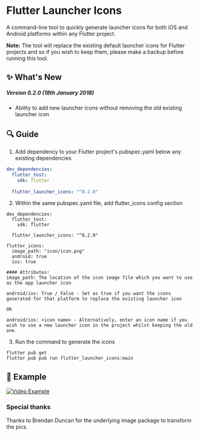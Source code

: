 # Flutter Launcher Icons

A command-line tool to quickly generate launcher icons for both iOS and Android platforms within any Flutter project.

**Note:** The tool will replace the existing default launcher icons for Flutter projects and so if you wish to keep them, please make a backup before running this tool.


## :sparkles: What's New

##### Version 0.2.0 (18th January 2018)
 * Ability to add new launcher icons without removing the old existing launcher icon


## :mag: Guide

1. Add dependency to your Flutter project's pubspec.yaml below any existing dependencies

```yaml
dev_dependencies: 
  flutter_test:
    sdk: flutter
    
  flutter_launcher_icons: "^0.2.0"
```

2. Within the same pubspec.yaml file, add flutter_icons config section

```
dev_dependencies: 
  flutter_test:
    sdk: flutter
    
  flutter_launcher_icons: "^0.2.0"
  
flutter_icons:
  image_path: "icon/icon.png" 
  android: true
  ios: true
```
```
#### Attributes: 
image_path: The location of the icon image file which you want to use as the app launcher icon

android/ios: True / False - Set as true if you want the icons generated for that platform to replace the existing launcher icon

OR

android/ios: <icon name> - Alternatively, enter an icon name if you wish to use a new launcher icon in the project whilst keeping the old one.
```

3. Run the command to generate the icons

```
flutter pub get
flutter pub pub run flutter_launcher_icons:main
```

## :eyes: Example

[![Video Example](https://img.youtube.com/vi/RjNAxwcP3Tc/0.jpg)](https://www.youtube.com/watch?v=RjNAxwcP3Tc)

### Special thanks

Thanks to Brendan Duncan for the underlying image package to transform the pics. 
